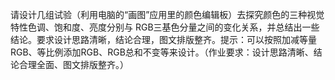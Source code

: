 请设计几组试验（利用电脑的“画图”应用里的颜色编辑板）去探究颜色的三种视觉特性色调、饱和度、亮度分别与 RGB三基色分量之间的变化关系，并总结出一些结论。要求设计思路清晰，结论合理，图文排版整齐。提示：可以按照加减等量RGB、等比例添加RGB、RGB总和不变等来设计。（作业要求：设计思路清晰、结论合理全面、图文排版整齐。）